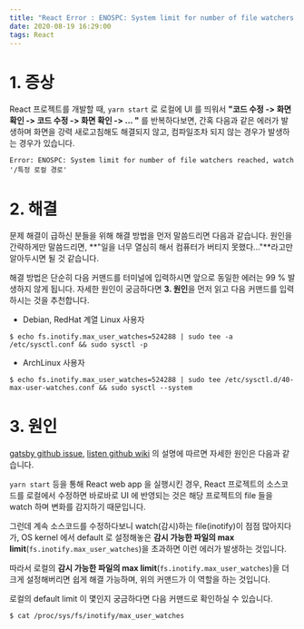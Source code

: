 ```yaml
---
title: "React Error : ENOSPC: System limit for number of file watchers reached, watch..."
date: 2020-08-19 16:29:00
tags: React
---
```


# 1. 증상

React 프로젝트를 개발할 때, `yarn start` 로 로컬에 UI 를 띄워서 **"코드 수정 -> 화면 확인 -> 코드 수정 -> 화면 확인 -> ... "** 를 반복하다보면, 간혹 다음과 같은 에러가 발생하며 화면을 강력 새로고침해도 해결되지 않고, 컴파일조차 되지 않는 경우가 발생하는 경우가 있습니다.

```shell
Error: ENOSPC: System limit for number of file watchers reached, watch '/특정 로컬 경로'
```

# 2. 해결

문제 해결이 급하신 분들을 위해 해결 방법을 먼저 말씀드리면 다음과 같습니다. 원인을 간략하게만 말씀드리면, **"일을 너무 열심히 해서 컴퓨터가 버티지 못했다..."**라고만 알아두시면 될 것 같습니다.

해결 방법은 단순히 다음 커맨드를 터미널에 입력하시면 앞으로 동일한 에러는 99 % 발생하지 않게 됩니다. 자세한 원인이 궁금하다면 **3. 원인**을 먼저 읽고 다음 커맨드를 입력하시는 것을 추천합니다.
- Debian, RedHat 계열 Linux 사용자
```shell
$ echo fs.inotify.max_user_watches=524288 | sudo tee -a /etc/sysctl.conf && sudo sysctl -p
```

- ArchLinux 사용자
```shell
$ echo fs.inotify.max_user_watches=524288 | sudo tee /etc/sysctl.d/40-max-user-watches.conf && sudo sysctl --system
```

# 3. 원인

[gatsby github issue](https://github.com/gatsbyjs/gatsby/issues/11406), [listen github wiki](https://github.com/guard/listen/wiki/Increasing-the-amount-of-inotify-watchers#the-technical-details) 의 설명에 따르면 자세한 원인은 다음과 같습니다.

`yarn start` 등을 통해 React web app 을 실행시킨 경우, React 프로젝트의 소스코드를 로컬에서 수정하면 바로바로 UI 에 반영되는 것은 해당 프로젝트의 file 들을 watch 하며 변화를 감지하기 때문입니다.

그런데 계속 소스코드를 수정하다보니 watch(감시)하는 file(inotify)이 점점 많아지다가, OS kernel 에서 default 로 설정해놓은 <strong>감시 가능한 파일의 max limit</strong>(`fs.inotify.max_user_watches`)을 초과하면 이런 에러가 발생하는 것입니다.

따라서 로컬의 <strong>감시 가능한 파일의 max limit</strong>(`fs.inotify.max_user_watches`)을 더 크게 설정해버리면 쉽게 해결 가능하며, 위의 커맨드가 이 역할을 하는 것입니다.

로컬의 default limit 이 몇인지 궁금하다면 다음 커맨드로 확인하실 수 있습니다.

```shell
$ cat /proc/sys/fs/inotify/max_user_watches
```